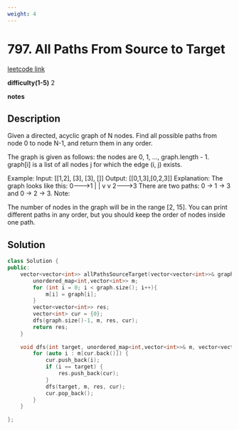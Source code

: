 ```yaml
---
weight: 4
---
```

# 797. All Paths From Source to Target
[leetcode link](https://leetcode.com/problems/all-paths-from-source-to-target/)

**difficulty(1-5)** 
2

**notes**   


## Description
Given a directed, acyclic graph of N nodes.  Find all possible paths from node 0 to node N-1, and return them in any order.

The graph is given as follows:  the nodes are 0, 1, ..., graph.length - 1.  graph[i] is a list of all nodes j for which the edge (i, j) exists.

Example:
Input: [[1,2], [3], [3], []] 
Output: [[0,1,3],[0,2,3]] 
Explanation: The graph looks like this:
0--->1
|    |
v    v
2--->3
There are two paths: 0 -> 1 -> 3 and 0 -> 2 -> 3.
Note:

The number of nodes in the graph will be in the range [2, 15].
You can print different paths in any order, but you should keep the order of nodes inside one path.

## Solution

```c++
class Solution {
public:
    vector<vector<int>> allPathsSourceTarget(vector<vector<int>>& graph) {
        unordered_map<int,vector<int>> m;
        for (int i = 0; i < graph.size(); i++){
            m[i] = graph[i];
        }
        vector<vector<int>> res;
        vector<int> cur = {0};
        dfs(graph.size()-1, m, res, cur);
        return res;
    }
    
    void dfs(int target, unordered_map<int,vector<int>>& m, vector<vector<int>>& res, vector<int> cur){
        for (auto i : m[cur.back()]) {
            cur.push_back(i);
            if (i == target) {
                res.push_back(cur);
            }
            dfs(target, m, res, cur);
            cur.pop_back();                        
        }
    }
    
};
```

 
